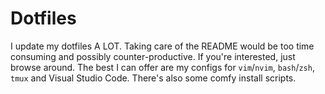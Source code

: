 # Dotfiles

I update my dotfiles A LOT. Taking care of the README would be too time
consuming and possibly counter-productive. If you're interested, just browse
around. The best I can offer are my configs for `vim`/`nvim`, `bash`/`zsh`,
`tmux` and Visual Studio Code. There's also some comfy install scripts.

